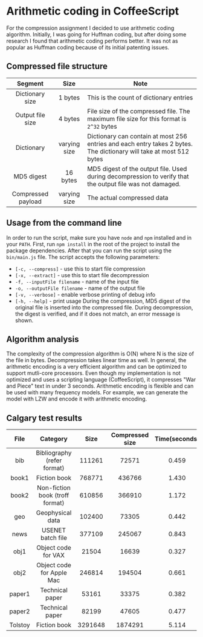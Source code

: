 # Arithmetic coding in CoffeeScript
For the compression assignment I decided to use arithmetic coding algorithm. Initially, I was going for Huffman coding, but after doing some research I found that arithmetic coding performs better. It was not as popular as Huffman coding because of its initial patenting issues.

## Compressed file structure
| Segment           | Size          | Note                                      |
|:-----------------:|:-------------:| ------------------------------------------|
| Dictionary size   | 1 bytes       | This is the count of dictionary entries   |
| Output file size  | 4 bytes       | File size of the compressed file. The maximum file size for this format is `2^32` bytes |
| Dictionary        | varying size  | Dictionary can contain at most 256 entries and each entry takes 2 bytes. The dictionary will take at most 512 bytes |
| MD5 digest        | 16 bytes      | MD5 digest of the output file. Used during decompression to verify that the output file was not damaged. |
| Compressed payload| varying size  | The actual compressed data |

## Usage from the command line
In order to run the script, make sure you have `node` and `npm` installed and in your `PATH`. First, run `npm install` in the root of the project to install the package dependencies. After that you can run the script using the `bin/main.js` file. The script accepts the following parameters:
- `[-c, --compress]` - use this to start file compression
- `[-x, --extract]` - use this to start file decompression
- `-f, --inputFile filename` - name of the input file
- `-o, --outputFile filename` - name of the output file
- `[-v, --verbose]` - enable verbose printing of debug info
- `[-h, --help]` - print usage
During the compression, MD5 digest of the original file is inserted into the compressed file. During decompression, the digest is verified, and if it does not match, an error message is shown.


## Algorithm analysis
The complexity of the compression algorithm is O(N) where N is the size of the file in bytes. Decompression takes linear time as well.
In general, the arithmetic encoding is a very efficient algorithm and can be optimized to support mutli-core processors. Even though my implementation is not optimized and uses a scripting language (CoffeeScript), it compresses "War and Piece" text in under 3 seconds.
Arithmetic encoding is flexible and can be used with many frequency models. For example, we can generate the model with LZW and encode it with arithmetic encoding. 

## Calgary test results

| File      | Category                      | Size      | Compressed size   | Time(seconds) |Compression ratio  |
|:---------:|:-----------------------------:|:---------:|:-----------------:|:-------------:|:-----------------:|
| bib       | Bibliography (refer format)   | 111261    | 72571             | 0.459         | 1.53              |
| book1     | Fiction book                  | 768771    | 436766            | 1.430         | 1.76              |
| book2     | Non-fiction book (troff format)| 610856   | 366910            | 1.172         | 1.66              |
| geo       | Geophysical data              | 102400    | 73305             | 0.442         | 1.40              |
| news      | USENET batch file             | 377109    | 245067            | 0.843         | 1.54              |
| obj1      | Object code for VAX           | 21504     | 16639             | 0.327         | 1.29              |
| obj2      | Object code for Apple Mac     | 246814    | 194504            | 0.661         | 1.27              |
| paper1    | Technical paper               | 53161     | 33375             | 0.382         | 1.59              |
| paper2    | Technical paper               | 82199     | 47605             | 0.477         | 1.73              |
| Tolstoy   | Fiction book                  | 3291648   | 1874291           | 5.114         | 1.76              |
